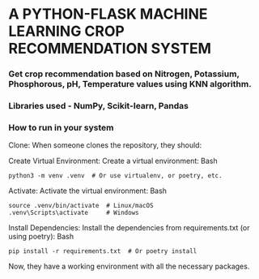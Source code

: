 
# A PYTHON-FLASK MACHINE LEARNING CROP RECOMMENDATION SYSTEM

### Get crop recommendation based on Nitrogen, Potassium, Phosphorous, pH, Temperature values using KNN algorithm.

### Libraries used - NumPy, Scikit-learn, Pandas


### How to run in your system

Clone: When someone clones the repository, they should:

Create Virtual Environment: Create a virtual environment:
Bash
```
python3 -m venv .venv  # Or use virtualenv, or poetry, etc.
```

Activate: Activate the virtual environment:
Bash
```
source .venv/bin/activate  # Linux/macOS
.venv\Scripts\activate     # Windows
```

Install Dependencies: Install the dependencies from requirements.txt (or using poetry):
Bash
```
pip install -r requirements.txt  # Or poetry install
```
Now, they have a working environment with all the necessary packages.